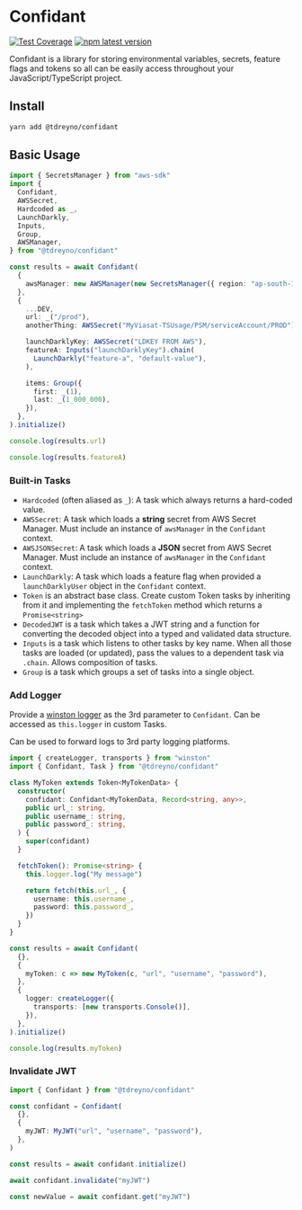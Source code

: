# Confidant

[![Test Coverage](https://api.codeclimate.com/v1/badges/bade509a61c126d7f488/test_coverage)](https://codeclimate.com/github/tdreyno/confidant/test_coverage)
[![npm latest version](https://img.shields.io/npm/v/@tdreyno/confidant/latest.svg)](https://www.npmjs.com/package/@tdreyno/confidant)

Confidant is a library for storing environmental variables, secrets, feature flags and tokens so all can be easily access throughout your JavaScript/TypeScript project.

## Install

```bash
yarn add @tdreyno/confidant
```

## Basic Usage

```typescript
import { SecretsManager } from "aws-sdk"
import {
  Confidant,
  AWSSecret,
  Hardcoded as _,
  LaunchDarkly,
  Inputs,
  Group,
  AWSManager,
} from "@tdreyno/confidant"

const results = await Confidant(
  {
    awsManager: new AWSManager(new SecretsManager({ region: "ap-south-1" })),
  },
  {
    ...DEV,
    url: _("/prod"),
    anotherThing: AWSSecret("MyViasat-TSUsage/PSM/serviceAccount/PROD"),

    launchDarklyKey: AWSSecret("LDKEY FROM AWS"),
    featureA: Inputs("launchDarklyKey").chain(
      LaunchDarkly("feature-a", "default-value"),
    ),

    items: Group({
      first: _(1),
      last: _(1_000_000),
    }),
  },
).initialize()

console.log(results.url)

console.log(results.featureA)
```

### Built-in Tasks

- `Hardcoded` (often aliased as `_`): A task which always returns a hard-coded value.
- `AWSSecret`: A task which loads a **string** secret from AWS Secret Manager. Must include an instance of `awsManager` in the `Confidant` context.
- `AWSJSONSecret`: A task which loads a **JSON** secret from AWS Secret Manager. Must include an instance of `awsManager` in the `Confidant` context.
- `LaunchDarkly`: A task which loads a feature flag when provided a `launchDarklyUser` object in the `Confidant` context.
- `Token` is an abstract base class. Create custom Token tasks by inheriting from it and implementing the `fetchToken` method which returns a `Promise<string>`
- `DecodedJWT` is a task which takes a JWT string and a function for converting the decoded object into a typed and validated data structure.
- `Inputs` is a task which listens to other tasks by key name. When all those tasks are loaded (or updated), pass the values to a dependent task via `.chain`. Allows composition of tasks.
- `Group` is a task which groups a set of tasks into a single object.

### Add Logger

Provide a [winston logger](https://github.com/winstonjs/winston) as the 3rd parameter to `Confidant`. Can be accessed as `this.logger` in custom Tasks.

Can be used to forward logs to 3rd party logging platforms.

```typescript
import { createLogger, transports } from "winston"
import { Confidant, Task } from "@tdreyno/confidant"

class MyToken extends Token<MyTokenData> {
  constructor(
    confidant: Confidant<MyTokenData, Record<string, any>>,
    public url_: string,
    public username_: string,
    public password_: string,
  ) {
    super(confidant)
  }

  fetchToken(): Promise<string> {
    this.logger.log("My message")

    return fetch(this.url_, {
      username: this.username_,
      password: this.password_,
    })
  }
}

const results = await Confidant(
  {},
  {
    myToken: c => new MyToken(c, "url", "username", "password"),
  },
  {
    logger: createLogger({
      transports: [new transports.Console()],
    }),
  },
).initialize()

console.log(results.myToken)
```

### Invalidate JWT

```typescript
import { Confidant } from "@tdreyno/confidant"

const confidant = Confidant(
  {},
  {
    myJWT: MyJWT("url", "username", "password"),
  },
)

const results = await confidant.initialize()

await confidant.invalidate("myJWT")

const newValue = await confidant.get("myJWT")
```
